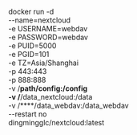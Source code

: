docker run -d \
--name=nextcloud \
-e USERNAME=webdav \
-e PASSWORD=webdav \
-e PUID=5000 \
-e PGID=101 \
-e TZ=Asia/Shanghai \
-p 443:443 \
-p 888:888 \
-v /****path/config:/config \
-v /****/data_nextcloud:/data \
-v /****/data_webdav:/data_webdav \
--restart no \
dingmingglc/nextcloud:latest
